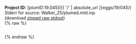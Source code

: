 **Project ID:** [plumID:19.045]({{ '/' | absolute_url }}eggs/19/045/)  
Stderr for source:  Walker_25/plumed.mtd.inp   
(download [zipped raw stdout](plumed.mtd.inp.plumed_master.stdout.txt.zip))  
{% raw %}
<pre>
</pre>
{% endraw %}
